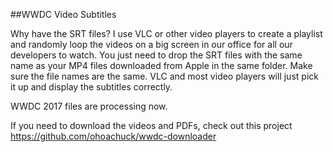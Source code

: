 ##WWDC Video Subtitles

Why have the SRT files?
I use VLC or other video players to create a playlist and randomly loop the videos on a big screen in our office for all our developers to watch. You just need to drop the SRT files with the same name as your MP4 files downloaded from Apple in the same folder. Make sure the file names are the same. VLC and most video players will just pick it up and display the subtitles correctly.

WWDC 2017 files are processing now.

If you need to download the videos and PDFs, check out this project https://github.com/ohoachuck/wwdc-downloader
